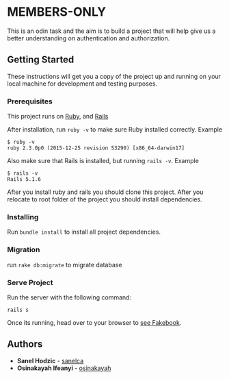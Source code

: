 # MEMBERS-ONLY

This is an odin task and the aim is to build a project that will help give us a better understanding on authentication and authorization.

## Getting Started

These instructions will get you a copy of the project up and running on your local machine for development and testing purposes.

### Prerequisites

This project runs on [Ruby](https://www.ruby-lang.org/en/documentation/installation/),
and [Rails](http://installrails.com/)

After installation, run `ruby -v` to make sure Ruby installed correctly. Example
```
$ ruby -v
ruby 2.3.0p0 (2015-12-25 revision 53290) [x86_64-darwin17]
```

Also make sure that Rails is installed, but running `rails -v`.
Example
```
$ rails -v
Rails 5.1.6
```
After you install ruby and rails you should clone this project.
After you relocate to root folder of the project you should install
dependencies.

### Installing

Run `bundle install` to install all project dependencies.

### Migration

run `rake db:migrate` to migrate database

### Serve Project

Run the server with the following command:

```
rails s
```

Once its running, head over to your browser to [see Fakebook](http://localhost:3000/).


## Authors

* **Sanel Hodzic** - [sanelca](https://github.com/sanelca)
* **Osinakayah Ifeanyi** - [osinakayah](https://github.com/osinakayah)

